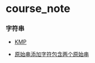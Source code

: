 # course_note

### 字符串

 - [KMP](https://github.com/1273545169/course_note/blob/master/KMP.md)
 
 - [原始串添加字符包含两个原始串](https://github.com/1273545169/course_note/blob/master/%E5%8E%9F%E5%A7%8B%E4%B8%B2%E6%B7%BB%E5%8A%A0%E5%AD%97%E7%AC%A6%E5%8C%85%E5%90%AB%E4%B8%A4%E4%B8%AA%E5%8E%9F%E5%A7%8B%E4%B8%B2.md)


